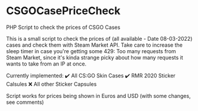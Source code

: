 # CSGOCasePriceCheck
PHP Script to check the prices of CSGO Cases

This is a small script to check the prices of (all available - Date 08-03-2022) cases and check them with Steam Market API. 
Take care to increase the sleep timer in case you're getting some 429: Too many requests from Steam Market, since it's kinda strange picky about how many requests it wants to take from an IP at once.

Currently implemented:
✔️ All CS:GO Skin Cases
✔️ RMR 2020 Sticker Calsules
❌ All other Sticker Capsules


Script works for prices being shown in Euros and USD (with some changes, see comments)

